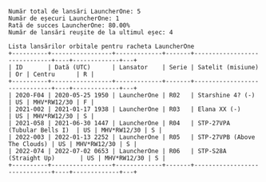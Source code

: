     Număr total de lansări LauncherOne: 5
    Număr de eșecuri LauncherOne: 1
    Rată de succes LauncherOne: 80.00%
    Număr de lansări reușite de la ultimul eșec: 4
    
    Lista lansărilor orbitale pentru racheta LauncherOne
    +----------+-----------------+-------------+-------+------------------------------+----+-------------+---+
    | ID       | Dată (UTC)      | Lansator    | Serie | Satelit (misiune)            | Or | Centru      | R |
    +----------+-----------------+-------------+-------+------------------------------+----+-------------+---+
    | 2020-F04 | 2020-05-25 1950 | LauncherOne | R02   | Starshine 4? (-)             | US | MHV*RW12/30 | F |
    | 2021-002 | 2021-01-17 1938 | LauncherOne | R03   | Elana XX (-)                 | US | MHV*RW12/30 | S |
    | 2021-058 | 2021-06-30 1447 | LauncherOne | R04   | STP-27VPA (Tubular Bells I)  | US | MHV*RW12/30 | S |
    | 2022-003 | 2022-01-13 2252 | LauncherOne | R05   | STP-27VPB (Above The Clouds) | US | MHV*RW12/30 | S |
    | 2022-074 | 2022-07-02 0653 | LauncherOne | R06   | STP-S28A (Straight Up)       | US | MHV*RW12/30 | S |
    +----------+-----------------+-------------+-------+------------------------------+----+-------------+---+
    
    
